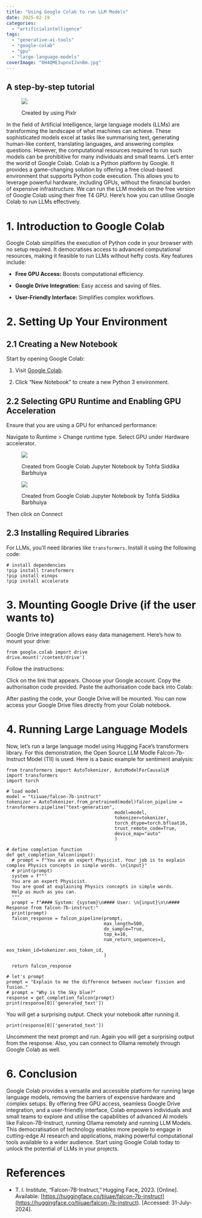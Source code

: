 ```yaml
---
title: "Using Google Colab to run LLM Models"
date: 2025-02-19
categories: 
  - "artificialintelligence"
tags: 
  - "generative-ai-tools"
  - "google-colab"
  - "gpu"
  - "large-language-models"
coverImage: "0H4QME3upnxIJxnBm.jpg"
---
```


## A step-by-step tutorial[](https://medium.com/@researchgraph?source=post_page---byline--8c308cac6efa--------------------------------)

<figure>

![](images/0H4QME3upnxIJxnBm.jpg)

<figcaption>

Created by using Pixlr

</figcaption>

</figure>

In the field of Artificial Intelligence, large language models (LLMs) are transforming the landscape of what machines can achieve. These sophisticated models excel at tasks like summarising text, generating human-like content, translating languages, and answering complex questions. However, the computational resources required to run such models can be prohibitive for many individuals and small teams. Let’s enter the world of Google Colab. Colab is a Python platform by Google. It provides a game-changing solution by offering a free cloud-based environment that supports Python code execution. This allows you to leverage powerful hardware, including GPUs, without the financial burden of expensive infrastructure. We can run the LLM models on the free version of Google Colab using their free T4 GPU. Here’s how you can utilise Google Colab to run LLMs effectively.

# 1\. Introduction to Google Colab

Google Colab simplifies the execution of Python code in your browser with no setup required. It democratises access to advanced computational resources, making it feasible to run LLMs without hefty costs. Key features include:

- **Free GPU Access:** Boosts computational efficiency.

- **Google Drive Integration:** Easy access and saving of files.

- **User-Friendly Interface:** Simplifies complex workflows.

# 2\. Setting Up Your Environment

## 2.1 Creating a New Notebook

Start by opening Google Colab:

1. Visit [Google Colab](https://colab.google/).

3. Click “New Notebook” to create a new Python 3 environment.

## 2.2 Selecting GPU Runtime and Enabling GPU Acceleration

Ensure that you are using a GPU for enhanced performance:

Navigate to Runtime > Change runtime type. Select GPU under Hardware accelerator.

<figure>

![](images/0Izgox0b7Gx263uYj.png)

<figcaption>

Created from Google Colab Jupyter Notebook by Tohfa Siddika Barbhuiya

</figcaption>

</figure>

<figure>

![](images/0kZPZWcsvI5xupOtV.png)

<figcaption>

Created from Google Colab Jupyter Notebook by Tohfa Siddika Barbhuiya

</figcaption>

</figure>

Then click on Connect

## 2.3 Installing Required Libraries

For LLMs, you’ll need libraries like `transformers`. Install it using the following code:

```
# install dependencies
!pip install transformers
!pip install einops
!pip install accelerate
```

# 3\. Mounting Google Drive (if the user wants to)

Google Drive integration allows easy data management. Here’s how to mount your drive:

```
from google.colab import drive
drive.mount('/content/drive')
```

Follow the instructions:

Click on the link that appears. Choose your Google account. Copy the authorisation code provided. Paste the authorisation code back into Colab:

After pasting the code, your Google Drive will be mounted. You can now access your Google Drive files directly from your Colab notebook.

# 4\. Running Large Language Models

Now, let’s run a large language model using Hugging Face’s transformers library. For this demonstration, the Open Source LLM Modle Falcon-7b-Instruct Model (TII) is used. Here is a basic example for sentiment analysis:

```
from transformers import AutoTokenizer, AutoModelForCausalLM
import transformers
import torch

# load model
model = "tiiuae/falcon-7b-instruct"
tokenizer = AutoTokenizer.from_pretrained(model)falcon_pipeline = transformers.pipeline("text-generation",
                                        model=model,
                                        tokenizer=tokenizer,
                                        torch_dtype=torch.bfloat16,
                                        trust_remote_code=True,
                                        device_map="auto"
                                        )

# define completion function
def get_completion_falcon(input):
  # prompt = f"You are an expert Physicist. Your job is to explain complex Physics concepts in simple words. \n{input}"
  # print(prompt)
  system = f"""
  You are an expert Physicist.
  You are good at explaining Physics concepts in simple words.
  Help as much as you can.
  """
  prompt = f"#### System: {system}\n#### User: \n{input}\n\n#### Response from falcon-7b-instruct:"
  print(prompt)
  falcon_response = falcon_pipeline(prompt,
                                    max_length=500,
                                    do_sample=True,
                                    top_k=10,
                                    num_return_sequences=1,
                                    eos_token_id=tokenizer.eos_token_id,
                                    )

  return falcon_response

# let's prompt
prompt = "Explain to me the difference between nuclear fission and fusion."
# prompt = "Why is the Sky blue?"
response = get_completion_falcon(prompt)
print(response[0]['generated_text'])
```

You will get a surprising output. Check your notebook after running it.

```
print(response[0]['generated_text'])
```

Uncomment the next prompt and run. Again you will get a surprising output from the response. Also, you can connect to Ollama remotely through Google Colab as well.

# 6\. Conclusion

Google Colab provides a versatile and accessible platform for running large language models, removing the barriers of expensive hardware and complex setups. By offering free GPU access, seamless Google Drive integration, and a user-friendly interface, Colab empowers individuals and small teams to explore and utilise the capabilities of advanced AI models like Falcon-7B-Instruct, running Ollama remotely and running LLM Models. This democratisation of technology enables more people to engage in cutting-edge AI research and applications, making powerful computational tools available to a wider audience. Start using Google Colab today to unlock the potential of LLMs in your projects.

# References

- T. I. Institute, “Falcon-7B-Instruct,” Hugging Face, 2023. \[Online\]. Available: [https://huggingface.co/tiiuae/falcon-7b-instruct](https://huggingface.co/tiiuae/falcon-7b-instruct). \[Accessed: 31-July-2024\].
